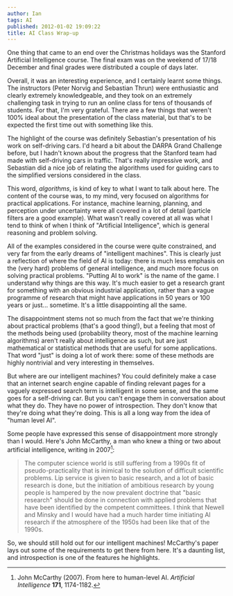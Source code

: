 ```yaml
---
author: Ian
tags: AI
published: 2012-01-02 19:09:22
title: AI Class Wrap-up
---
```

One thing that came to an end over the Christmas holidays was the
Stanford Artificial Intelligence course.  The final exam was on the
weekend of 17/18 December and final grades were distributed a couple
of days later.

Overall, it was an interesting experience, and I certainly learnt some
things.  The instructors (Peter Norvig and Sebastian Thrun) were
enthusiastic and clearly extremely knowledgeable, and they took on an
extremely challenging task in trying to run an online class for tens
of thousands of students.  For that, I'm very grateful.  There are a
few things that weren't 100% ideal about the presentation of the class
material, but that's to be expected the first time out with something
like this.

The highlight of the course was definitely Sebastian's presentation of
his work on self-driving cars.  I'd heard a bit about the DARPA Grand
Challenge before, but I hadn't known about the progress that the
Stanford team had made with self-driving cars in traffic.  That's
really impressive work, and Sebastian did a nice job of relating the
algorithms used for guiding cars to the simplified versions considered
in the class.

<!--MORE-->

This word, *algorithms*, is kind of key to what I want to talk about
here.  The content of the course was, to my mind, very focused on
algorithms for practical applications.  For instance, machine
learning, planning, and perception under uncertainty were all covered
in a lot of detail (particle filters are a good example).  What wasn't
really covered at all was what I tend to think of when I think of
"Artificial Intelligence", which is general reasoning and problem
solving.

All of the examples considered in the course were quite constrained,
and very far from the early dreams of "intelligent machines".  This is
clearly just a reflection of where the field of AI is today: there is
much less emphasis on the (very hard) problems of general
intelligence, and much more focus on solving practical problems.
"Putting AI to work" is the name of the game.  I understand why things
are this way.  It's much easier to get a research grant for something
with an obvious industrial application, rather than a vague programme
of research that might have applications in 50 years or 100 years or
just... sometime.  It's a little disappointing all the same.

The disappointment stems not so much from the fact that we're thinking
about practical problems (that's a good thing!), but a feeling that
most of the methods being used (probability theory, most of the
machine learning algorithms) aren't really about intelligence as such,
but are just mathematical or statistical methods that are useful for
some applications.  That word "just" is doing a lot of work there:
some of these methods are highly nontrivial and very interesting in
themselves.

But where are our intelligent machines?  You could definitely make a
case that an internet search engine capable of finding relevant pages
for a vaguely expressed search term is intelligent in some sense, and
the same goes for a self-driving car.  But you can't engage them in
conversation about what they do.  They have no power of
introspection.  They don't know that they're doing what they're
doing.  This is all a long way from the idea of "human level AI".

Some people have expressed this sense of disappointment more strongly
than I would.  Here's John McCarthy, a man who knew a thing or two
about artificial intelligence, writing in 2007[^1]:

> The computer science world is still suffering from a 1990s fit of
> pseudo-practicality that is inimical to the solution of difficult
> scientific problems. Lip service is given to basic research, and a
> lot of basic research is done, but the initiation of ambitious
> research by young people is hampered by the now prevalent doctrine
> that "basic research" should be done in connection with applied
> problems that have been identified by the competent committees. I
> think that Newell and Minsky and I would have had a much harder time
> initiating AI research if the atmosphere of the 1950s had been like
> that of the 1990s.

So, we should still hold out for our intelligent machines!  McCarthy's
paper lays out some of the requirements to get there from here.  It's
a daunting list, and introspection is one of the features he
highlights.

[^1]: John McCarthy (2007).  From here to human-level AI.  *Artificial
Intelligence* **171**, 1174-1182.
